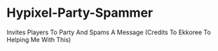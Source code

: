 # Hypixel-Party-Spammer
Invites Players To Party And Spams A Message (Credits To Ekkoree To Helping Me With This)
